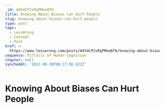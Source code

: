 ```yaml
---
_id: AdYdLP2sRqPMoe8fb
title: Knowing About Biases Can Hurt People
slug: knowing-about-biases-can-hurt-people
type: post
tags:
  - LessWrong
  - Concept
  - Post
href: >-
  https://www.lesswrong.com/posts/AdYdLP2sRqPMoe8fb/knowing-about-biases-can-hurt-people
sequence: Pitfalls of Human Cognition
chapter: null
synchedAt: '2022-08-30T08:17:56.922Z'
---
```

# Knowing About Biases Can Hurt People

